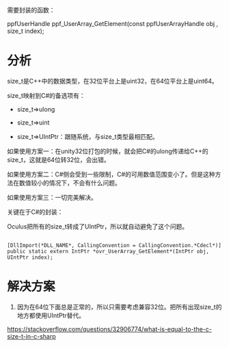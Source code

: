 需要封装的函数：

ppfUserHandle ppf_UserArray_GetElement(const ppfUserArrayHandle obj , size_t index);

# 分析

size_t是C++中的数据类型，在32位平台上是uint32，在64位平台上是uint64。



size_t映射到C#的备选项有：

- size_t=>ulong

- size_t=>uint

- size_t=>UIntPtr：跟随系统，与size_t类型最相匹配。



如果使用方案一：在unity32位打包的时候，就会把C#的ulong传递给C++的size_t，这就是64位转32位，会出错。

如果使用方案二：C#侧会受到一些限制，C#的可用数值范围变小了。但是这种方法在数值较小的情况下，不会有什么问题。

如果使用方案三：一切完美解决。



关键在于C#的封装：

Oculus把所有的size_t转成了UIntPtr，所以就自动避免了这个问题。

```

[DllImport(*DLL_NAME*, CallingConvention = CallingConvention.*Cdecl*)]
public static extern IntPtr *ovr_UserArray_GetElement*(IntPtr obj, UIntPtr index);

```

# 解决方案

1. 因为在64位下面总是正常的，所以只需要考虑兼容32位。把所有出现size_t的地方都使用UIntPtr替代。





https://stackoverflow.com/questions/32906774/what-is-equal-to-the-c-size-t-in-c-sharp
